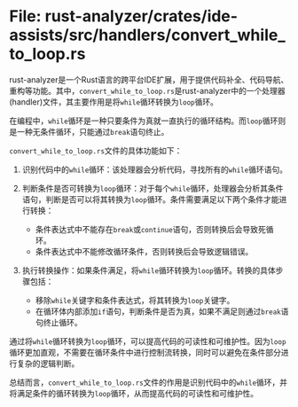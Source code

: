 # File: rust-analyzer/crates/ide-assists/src/handlers/convert_while_to_loop.rs

rust-analyzer是一个Rust语言的跨平台IDE扩展，用于提供代码补全、代码导航、重构等功能。其中，`convert_while_to_loop.rs`是rust-analyzer中的一个处理器(handler)文件，其主要作用是将`while`循环转换为`loop`循环。

在编程中，`while`循环是一种只要条件为真就一直执行的循环结构。而`loop`循环则是一种无条件循环，只能通过`break`语句终止。

`convert_while_to_loop.rs`文件的具体功能如下：

1. 识别代码中的`while`循环：该处理器会分析代码，寻找所有的`while`循环语句。

2. 判断条件是否可转换为`loop`循环：对于每个`while`循环，处理器会分析其条件语句，判断是否可以将其转换为`loop`循环。条件需要满足以下两个条件才能进行转换：
   - 条件表达式中不能存在`break`或`continue`语句，否则转换后会导致死循环。
   - 条件表达式中不能修改循环条件，否则转换后会导致逻辑错误。

3. 执行转换操作：如果条件满足，将`while`循环转换为`loop`循环。转换的具体步骤包括：
   - 移除`while`关键字和条件表达式，将其转换为`loop`关键字。
   - 在循环体内部添加`if`语句，判断条件是否为真，如果不满足则通过`break`语句终止循环。

通过将`while`循环转换为`loop`循环，可以提高代码的可读性和可维护性。因为`loop`循环更加直观，不需要在循环条件中进行控制流转换，同时可以避免在条件部分进行复杂的逻辑判断。

总结而言，`convert_while_to_loop.rs`文件的作用是识别代码中的`while`循环，并将满足条件的循环转换为`loop`循环，从而提高代码的可读性和可维护性。

